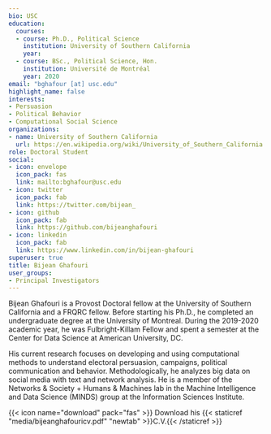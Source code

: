 ```yaml
---
bio: USC
education:
  courses:
  - course: Ph.D., Political Science
    institution: University of Southern California
    year:
  - course: BSc., Political Science, Hon.
    institution: Université de Montréal
    year: 2020
email: "bghafour [at] usc.edu"
highlight_name: false
interests:
- Persuasion
- Political Behavior
- Computational Social Science
organizations:
- name: University of Southern California
  url: https://en.wikipedia.org/wiki/University_of_Southern_California
role: Doctoral Student
social:
- icon: envelope
  icon_pack: fas
  link: mailto:bghafour@usc.edu
- icon: twitter
  icon_pack: fab
  link: https://twitter.com/bijean_
- icon: github
  icon_pack: fab
  link: https://github.com/bijeanghafouri
- icon: linkedin
  icon_pack: fab
  link: https://www.linkedin.com/in/bijean-ghafouri
superuser: true
title: Bijean Ghafouri
user_groups:
- Principal Investigators
---
```


Bijean Ghafouri is a Provost Doctoral fellow at the University of Southern California and a FRQRC fellow. Before starting his Ph.D., he completed an undergraduate degree at the University of Montreal. During the 2019-2020 academic year, he was Fulbright-Killam Fellow and spent a semester at the Center for Data Science at American University, DC.

His current research focuses on developing and using computational methods to understand electoral persuasion, campaigns, political communication and behavior. Methodologically, he analyzes big data on social media with text and network analysis. He is a member of the Networks & Society + Humans & Machines lab in the Machine Intelligence and Data Science (MINDS) group at the Information Sciences Institute. 


{{< icon name="download" pack="fas" >}} Download his {{< staticref "media/bijeanghafouricv.pdf" "newtab" >}}C.V.{{< /staticref >}}
